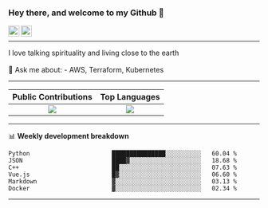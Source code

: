 ### Hey there, and welcome to my Github 👋

<a href="https://www.linkedin.com/in/ibrahiem-mohammad/" target="_blank">
  <img align="left" alt="Ibrahiem's LinkdeIn" width="22px" src="https://cdn.worldvectorlogo.com/logos/linkedin-icon-2.svg"/>
</a>
<a href="https://imohammd.netlify.app/" target="_blank">
  <img align="left" alt="Ibrahiem's Website" width="22px" src="https://cdn.worldvectorlogo.com/logos/netlify.svg"/>
</a>
<br>
<hr>
I love talking spirituality and living close to the earth
<br>
<br>
💬 Ask me about: 
- AWS, Terraform, Kubernetes

-------

Public Contributions             |  Top Languages
:-------------------------:|:-------------------------:
![](https://github-readme-stats.vercel.app/api?username=ibrahiem96&show_icons=true&count_private=true&bg_color=30,e96443,904e95&title_color=fff&text_color=fff)  |  ![](https://github-readme-stats.vercel.app/api/top-langs/?username=ibrahiem96&layout=compact&bg_color=30,e96443,904e95&title_color=fff&text_color=fff&hide=html,css)

-------
📊 **Weekly development breakdown**
<!--START_SECTION:waka-->

```text
Python                       ███████████████░░░░░░░░░░   60.04 %
JSON                         ████▓░░░░░░░░░░░░░░░░░░░░   18.68 %
C++                          ██░░░░░░░░░░░░░░░░░░░░░░░   07.63 %
Vue.js                       █▓░░░░░░░░░░░░░░░░░░░░░░░   06.60 %
Markdown                     ▓░░░░░░░░░░░░░░░░░░░░░░░░   03.13 %
Docker                       ▓░░░░░░░░░░░░░░░░░░░░░░░░   02.34 %
```

<!--END_SECTION:waka-->
-------

